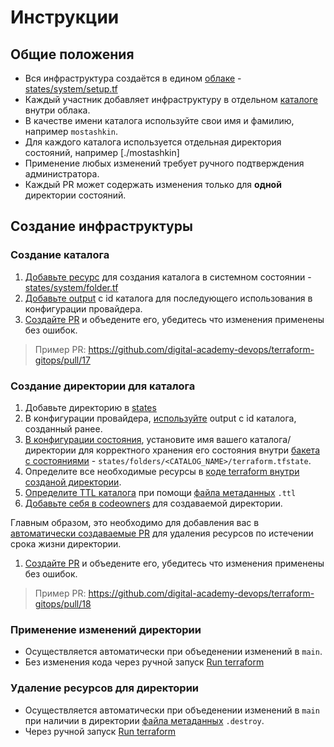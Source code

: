 # Инструкции

## Общие положения
- Вся инфраструктура создаётся в едином [облаке](https://cloud.yandex.ru/docs/resource-manager/concepts/resources-hierarchy#cloud) - [states/system/setup.tf](https://github.com/digital-academy-devops/terraform-gitops/blob/readme/states/system/setup.tf#L44)
- Каждый участник добавляет инфраструктуру в отдельном [каталоге](https://cloud.yandex.ru/docs/resource-manager/concepts/resources-hierarchy#folder) внутри облака.
- В качестве имени каталога используйте свои имя и фамилию, например `mostashkin`.
- Для каждого каталога используется отдельная директория состояний, например [./mostashkin]
- Применение любых изменений требует ручного подтверждения администратора.
- Каждый PR может содержать изменения только для **одной** директории состояний.

## Создание инфраструктуры

### Создание каталога

1. [Добавьте ресурс](https://github.com/digital-academy-devops/terraform-gitops/blob/readme/states/system/folder.tf#L1) для создания каталога в системном состоянии - [states/system/folder.tf](../states/system/folder.tf)
1. [Добавьте output](https://github.com/digital-academy-devops/terraform-gitops/blob/readme/states/system/folder.tf#L9) с id каталога для последующего использования в конфигурации провайдера.
1. [Создайте PR](https://github.com/digital-academy-devops/terraform-gitops/pull/17) и объедените его, убедитесь что изменения применены без ошибок.

> Пример PR: https://github.com/digital-academy-devops/terraform-gitops/pull/17

### Создание директории для каталога

1. Добавьте директорию в [states](../states)
1. В конфигурации провайдера, [используйте](https://github.com/digital-academy-devops/terraform-gitops/blob/readme/states/mostashkin/setup.tf#L42) output c id каталога, созданный ранее.
1. [В конфигурации состояния](https://github.com/digital-academy-devops/terraform-gitops/blob/main/states/mostashkin/setup.tf#L16), установите имя вашего каталога/директории для корректного хранения его состояния внутри [бакета с состояниями](https://github.com/digital-academy-devops/terraform-gitops/blob/readme/states/mostashkin/setup.tf#L14) - `states/folders/<CATALOG_NAME>/terraform.tfstate`.
1. Определите все необходимые ресурсы в [коде terraform внутри созданой директории](https://github.com/digital-academy-devops/terraform-gitops/tree/readme/states/mostashkin).
1. [Определите TTL каталога](https://github.com/digital-academy-devops/terraform-gitops/blob/readme/states/mostashkin/.ttl) при помощи [файла метаданных](../README.md#метаданные) `.ttl`
1. [Добавьте себя в codeowners](https://github.com/digital-academy-devops/terraform-gitops/blob/readme/.github/CODEOWNERS#L6) для создаваемой директории. 

Главным образом, это необходимо для добавления вас в [автоматически создаваемые PR](https://github.com/digital-academy-devops/terraform-gitops/pull/21) для удаления ресурсов по истечении срока жизни директории.
1. [Создайте PR](https://github.com/digital-academy-devops/terraform-gitops/pull/18) и объедените его, убедитесь что изменения применены без ошибок. 

> Пример PR: https://github.com/digital-academy-devops/terraform-gitops/pull/18

### Применение изменений директории
- Осуществляется автоматически при объеденении изменений в `main`.
- Без изменения кода через ручной запуск [Run terraform](https://github.com/digital-academy-devops/terraform-gitops/actions/workflows/terraform.yaml)

### Удаление ресурсов для директории

- Осуществляется автоматически при объеденении изменений в `main` при наличии в директории [файла метаданных](../README.md#метаданные) `.destroy`.
- Через ручной запуск [Run terraform](https://github.com/digital-academy-devops/terraform-gitops/actions/workflows/terraform.yaml)